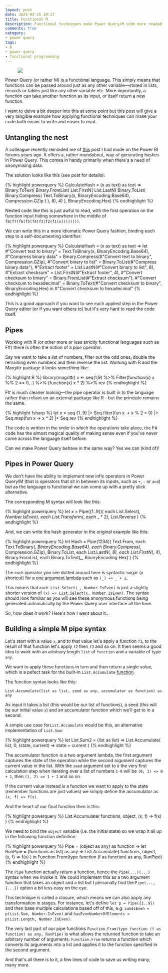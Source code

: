```yaml
---
layout: post
date: 2021-03-15 20:17
title: Functional M
description: Functional techniques make Power Query/M code more readable
comments: true
category: 
- power query
tags:
- m
- power query
- functional programming
---
```

<figure>
    <img src="https://upload.wikimedia.org/wikipedia/commons/thumb/b/b0/F_of_x.svg/1280px-F_of_x.svg.png" style="max-width: 841px;"/>
</figure>

Power Query (or rather M) is a functional language. This simply means that functions can be passed around just as any other variable—stored in lists, records or tables just like any other variable etc. More importantly, a function can take another function as its input, or itself return a new function.

I want to delve a bit deeper into this at some point but this post will give a very tangible example how applying functional techniques can make your code both easier to write and easier to read.

<!--more-->

## Untangling the nest

A colleague recently reminded me of [this](https://community.powerbi.com/t5/Desktop/Privacy-Hashing-of-keys/m-p/534546/highlight/true#M250677) post I had made on the Power BI forums years ago. It offers a, rather roundabout, way of generating hashes in Power Query. This comes in handy primarily when there's a need of anonymising data.

The solution looks like this (see post for details):

{% highlight powerquery %}
CalculateHash = (x as text) as text => Binary.ToText(
    Binary.FromList(
        List.FirstN(
            List.LastN(
                Binary.ToList(
                    Binary.Compress(
                        Text.ToBinary(x, BinaryEncoding.Base64), 
                        Compression.GZip
                    )
                ),
            8), 
        4)
     ),
BinaryEncoding.Hex)
{% endhighlight %}

Nested code like this is just awful to read, with the first operation on the function input hiding somewhere in the middle of `f8(f7(f6(f5(f4(f3(f2(f1(x))))))))`.

We can write this in a more idiomatic Power Query fashion, binding each step to a self-documenting identifier:  

{% highlight powerquery %}
CalculateHash = (x as text) as text => let
    #"Convert text to binary" = Text.ToBinary(x, BinaryEncoding.Base64),
    #"Compress binary data" = Binary.Compress(#"Convert text to binary", Compression.GZip),
    #"Convert binary to list" = Binary.ToList(#"Compress binary data"),
    #"Extract footer" = List.LastN(#"Convert binary to list", 8),
    #"Extract checksum" = List.FirstN(#"Extract footer", 4),
    #"Convert checksum to binary" = Binary.FromList(#"Extract checksum"),
    #"Convert checksum to hexadecimal" = Binary.ToText(#"Convert checksum to binary", BinaryEncoding.Hex)
    in #"Convert checksum to hexadecimal"
{% endhighlight %}

This is a good approach if you want to see each applied step in the Power Query editor (or if you want others to) but it's very hard to read the code itself. 

## Pipes

Working with R (or other more or less strictly functional languages such as F#) there is often the notion of a *pipe operator*. 

Say we want to take a list of numbers, filter out the odd ones, double the remaining even numbers and then reverse the list. Working with R and the Margittr package it looks something like:

{% highlight R %}
library(magrittr)
x <- seq(1,9) %>%
  Filter(function(x) x %% 2 == 0, .) %>%
  (function(x) x * 2) %>%
  rev
{% endhighlight %}

F# is much cleaner looking—the pipe operator is built in to the language rather than reliant on an external package like R—but the principle remains the same.

{% highlight fsharp %}
let x = 
    seq {1..9} 
    |> Seq.filter(fun x -> x % 2 = 0)
    |> Seq.map(fun x -> x * 2)
    |> Seq.rev
{% endhighlight %}

The code is written in the order in which the operations take place, the F# code has the almost magical quality of making sense even if you've never come across the language itself before.

Can we make Power Query behave in the same way? Yes we can (kind of)!

## Pipes in Power Query

We don't have the ability to implement new infix operators in Power Query/M (that is operators that sit in between its inputs, such as `+`, `-` or `and`) but as the language is functional we can come up with a pretty slick alternative.

The corresponding M syntax will look like this:

{% highlight powerquery %}
let x = Pipe({1..9})(
    each List.Select(_, Number.IsEven),
    each List.Transform(_, each _ * 2),
    List.Reverse
)
{% endhighlight %}

And, we can write the hash generator in the original example like this:

{% highlight powerquery %}
let Hash = Pipe(1234)(
      Text.From,
      each Text.ToBinary(_, BinaryEncoding.Base64),
      each Binary.Compress(_, Compression.GZip),
      Binary.ToList,
      each List.LastN(_, 8),
      each List.FirstN(_, 4),
      Binary.FromList,
      each Binary.ToText(_, BinaryEncoding.Hex)
  )
{% endhighlight %}

The `each` operator you see dotted around here is syntactic sugar (a shortcut) for a [one argument lambda](https://docs.microsoft.com/en-us/powerquery-m/m-spec-functions#simplified-declarations) such as `(_) => _ + 1`. 

This means that `each List.Select(_, Number.IsEven)` is just a slightly shorter version of `(x) => List.Select(x, Number.IsEven)`. The syntax should look familiar as you will see these anonymous functions being generated automatically by the Power Query user interface all the time.

So, how does it work? Here's how I went about it...

## Building a simple M pipe syntax

Let's start with a value `x`, and to that value let's apply a function `f1`, to the result of that function let's apply `f2` then `f3` and so on. It then seems a good idea to work with an arbitrary length `list` of `function` and a variable of type `any`. 

We want to apply these functions in turn and then return a single value, which is a pefect task for the built-in `List.Accumulate` [function](https://docs.microsoft.com/en-us/powerquery-m/list-accumulate). 

The function syntax looks like this:

`List.Accumulate(list as list, seed as any, accumulator as function) as any`

As input it takes a list (this would be our list of functions), a seed (this will be our initial value `x`) and an accumulator function which we'll get to in a second.

A simple use case for`List.Accumulate` would be this, an alternative implementation of `List.Sum`:

{% highlight powerquery %}
let List.Sum2 = (list as list) => 
    List.Accumulate(
        list, 
        0, 
        (state, current) => state + current
    )
{% endhighlight %}

The accumulator function is a two argument lambda, the first argument captures the state of the operation while the second argument captures the current value in the list. With the `seed` argument set to `0` the very first calculation step when iterating over a list of numbers `1-9` will be `(0, 1) => 0 + 1`, then  `(1, 2) => 1 + 2` and so on.

If the current value instead is a function we want to apply to the state (remember functions are just values) we simply define the accumulator as `(x, f) => f(x)`. 

And the heart of our final function then is this:

{% highlight powerquery %}
List.Accumulate(
    functions, 
    object, 
    (x, f) => f(x)
)
{% endhighlight %}

We need to bind the `object` variable (i.e. the initial state) so we wrap it all up in the following function definition:

{% highlight powerquery %}
Pipe = (object as any) as function => 
    let RunPipe = (functions as list) as any => 
        List.Accumulate(
            functions, 
            object, 
            (x, f) => f(x)
        )
    in Function.From(type function (f as function) as any, RunPipe)
{% endhighlight %}

The `Pipe` function actually _return_ a function, hence the `Pipe(...)(...)` syntax when we invoke it. We could implement this as a two argument function that takes an object and a list but I personally find the `Pipe(..., {...})` option a bit less easy on the eye.

This technique is called a closure, which means we can also apply any transformation in stages. For instance, let's define `let p = Pipe({1..9})` and then base multiple calculations based off of this, e.g. `sumIsEven = p(List.Sum, Number.IsEven)` and `hasEvenNumberOfElements = p(List.Length, Number.IsEven)`.

The very last part of our pipe functions `Function.From(type function (f as function) as any, RunPipe)` is what allows the returned function to take an arbitrary number of arguments. `Function.From` returns a function which converts its arguments into a list and applies it to the function specified in the second argument.

And that's all there is to it, a few lines of code to save us writing many, many more.